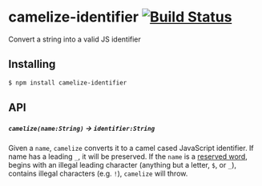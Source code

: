 # camelize-identifier [![Build Status](https://travis-ci.org/bendrucker/camelize-identifier.svg?branch=master)](https://travis-ci.org/bendrucker/camelize-identifier)
Convert a string into a valid JS identifier

## Installing

```sh
$ npm install camelize-identifier
```

## API

##### `camelize(name:String)` -> `identifier:String`

Given a `name`, `camelize` converts it to a camel cased JavaScript identifier. If name has a leading `_`, it will be preserved. If the `name` is a [reserved word](https://developer.mozilla.org/en-US/docs/Web/JavaScript/Reference/Lexical_grammar#Keywords), begins with an illegal leading character (anything but a letter, `$`, or `_`), contains illegal characters (e.g. `!`), `camelize` will throw. 

